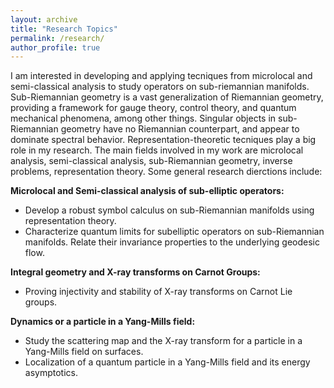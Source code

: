 ```yaml
---
layout: archive
title: "Research Topics"
permalink: /research/
author_profile: true
---
```

I am interested in developing and applying tecniques from microlocal and semi-classical analysis to study operators on sub-riemannian manifolds. Sub-Riemannian geometry is a vast generalization of Riemannian geometry, providing a framework for gauge theory, control theory, and quantum mechanical phenomena, among other things. Singular objects in sub-Riemannian geometry have no Riemannian counterpart, and appear to dominate spectral behavior. Representation-theoretic tecniques play a big role in my research. The main fields involved in my work are microlocal analysis, semi-classical analysis, sub-Riemannian geometry, inverse problems, representation theory.  Some general research dierctions include: <br/>

<b>Microlocal and Semi-classical analysis of sub-elliptic  operators:</b>
<br/> 
* Develop a robust symbol calculus on sub-Riemannian manifolds using representation theory. 
* Characterize quantum limits for subelliptic operators on sub-Riemannian manifolds. Relate their invariance properties to the underlying geodesic flow.  


<b>Integral geometry and X-ray transforms on Carnot Groups:</b>
* Proving injectivity and stability of X-ray transforms on Carnot Lie groups.


<b>Dynamics or a particle in a Yang-Mills field:</b>
* Study the scattering map and the X-ray transform for a particle in a Yang-Mills field on surfaces. 
* Localization of a quantum particle in a Yang-Mills field and its energy asymptotics. 
 
<!--
{% if author.googlescholar %}
  You can also find my articles on <u><a href="{{author.googlescholar}}">my Google Scholar profile</a>.</u>
{% endif %}

{% include base_path %}

{% for post in site.publications reversed %}
  {% include archive-single.html %}
{% endfor %}-->
